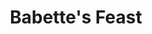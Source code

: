 ---
title: "Babette's Feast"
year: 1987
rating: 4
stars: "★★★★"
rewatched: false
permalink: "babettes-feast"
watched_on: 2020-08-31
---